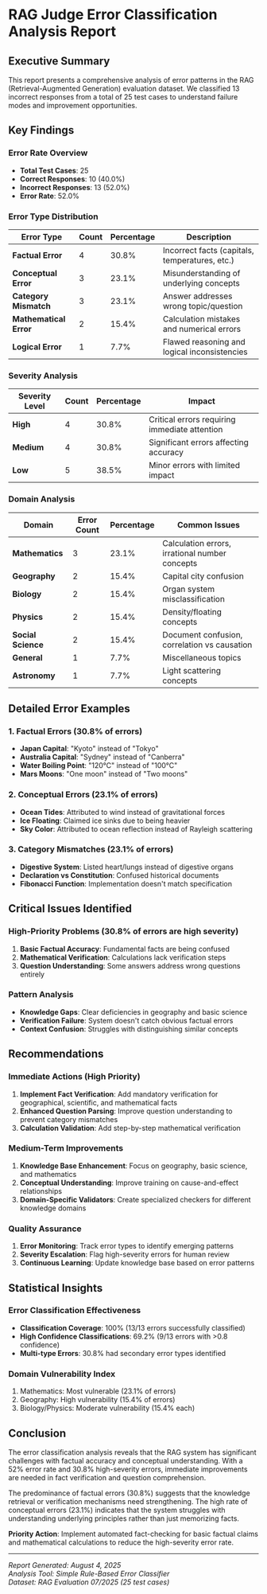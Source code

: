 # RAG Judge Error Classification Analysis Report

## Executive Summary

This report presents a comprehensive analysis of error patterns in the RAG (Retrieval-Augmented Generation) evaluation dataset. We classified 13 incorrect responses from a total of 25 test cases to understand failure modes and improvement opportunities.

## Key Findings

### Error Rate Overview
- **Total Test Cases**: 25
- **Correct Responses**: 10 (40.0%)
- **Incorrect Responses**: 13 (52.0%)
- **Error Rate**: 52.0%

### Error Type Distribution

| Error Type | Count | Percentage | Description |
|------------|-------|------------|-------------|
| **Factual Error** | 4 | 30.8% | Incorrect facts (capitals, temperatures, etc.) |
| **Conceptual Error** | 3 | 23.1% | Misunderstanding of underlying concepts |
| **Category Mismatch** | 3 | 23.1% | Answer addresses wrong topic/question |
| **Mathematical Error** | 2 | 15.4% | Calculation mistakes and numerical errors |
| **Logical Error** | 1 | 7.7% | Flawed reasoning and logical inconsistencies |

### Severity Analysis

| Severity Level | Count | Percentage | Impact |
|----------------|-------|------------|---------|
| **High** | 4 | 30.8% | Critical errors requiring immediate attention |
| **Medium** | 4 | 30.8% | Significant errors affecting accuracy |
| **Low** | 5 | 38.5% | Minor errors with limited impact |

### Domain Analysis

| Domain | Error Count | Percentage | Common Issues |
|--------|-------------|------------|---------------|
| **Mathematics** | 3 | 23.1% | Calculation errors, irrational number concepts |
| **Geography** | 2 | 15.4% | Capital city confusion |
| **Biology** | 2 | 15.4% | Organ system misclassification |
| **Physics** | 2 | 15.4% | Density/floating concepts |
| **Social Science** | 2 | 15.4% | Document confusion, correlation vs causation |
| **General** | 1 | 7.7% | Miscellaneous topics |
| **Astronomy** | 1 | 7.7% | Light scattering concepts |

## Detailed Error Examples

### 1. Factual Errors (30.8% of errors)
- **Japan Capital**: "Kyoto" instead of "Tokyo"
- **Australia Capital**: "Sydney" instead of "Canberra" 
- **Water Boiling Point**: "120°C" instead of "100°C"
- **Mars Moons**: "One moon" instead of "Two moons"

### 2. Conceptual Errors (23.1% of errors)
- **Ocean Tides**: Attributed to wind instead of gravitational forces
- **Ice Floating**: Claimed ice sinks due to being heavier
- **Sky Color**: Attributed to ocean reflection instead of Rayleigh scattering

### 3. Category Mismatches (23.1% of errors)
- **Digestive System**: Listed heart/lungs instead of digestive organs
- **Declaration vs Constitution**: Confused historical documents
- **Fibonacci Function**: Implementation doesn't match specification

## Critical Issues Identified

### High-Priority Problems (30.8% of errors are high severity)
1. **Basic Factual Accuracy**: Fundamental facts are being confused
2. **Mathematical Verification**: Calculations lack verification steps
3. **Question Understanding**: Some answers address wrong questions entirely

### Pattern Analysis
- **Knowledge Gaps**: Clear deficiencies in geography and basic science
- **Verification Failure**: System doesn't catch obvious factual errors
- **Context Confusion**: Struggles with distinguishing similar concepts

## Recommendations

### Immediate Actions (High Priority)
1. **Implement Fact Verification**: Add mandatory verification for geographical, scientific, and mathematical facts
2. **Enhanced Question Parsing**: Improve question understanding to prevent category mismatches
3. **Calculation Validation**: Add step-by-step mathematical verification

### Medium-Term Improvements
1. **Knowledge Base Enhancement**: Focus on geography, basic science, and mathematics
2. **Conceptual Understanding**: Improve training on cause-and-effect relationships
3. **Domain-Specific Validators**: Create specialized checkers for different knowledge domains

### Quality Assurance
1. **Error Monitoring**: Track error types to identify emerging patterns
2. **Severity Escalation**: Flag high-severity errors for human review
3. **Continuous Learning**: Update knowledge base based on error patterns

## Statistical Insights

### Error Classification Effectiveness
- **Classification Coverage**: 100% (13/13 errors successfully classified)
- **High Confidence Classifications**: 69.2% (9/13 errors with >0.8 confidence)
- **Multi-type Errors**: 30.8% had secondary error types identified

### Domain Vulnerability Index
1. Mathematics: Most vulnerable (23.1% of errors)
2. Geography: High vulnerability (15.4% of errors)
3. Biology/Physics: Moderate vulnerability (15.4% each)

## Conclusion

The error classification analysis reveals that the RAG system has significant challenges with factual accuracy and conceptual understanding. With a 52% error rate and 30.8% high-severity errors, immediate improvements are needed in fact verification and question comprehension.

The predominance of factual errors (30.8%) suggests that the knowledge retrieval or verification mechanisms need strengthening. The high rate of conceptual errors (23.1%) indicates that the system struggles with understanding underlying principles rather than just memorizing facts.

**Priority Action**: Implement automated fact-checking for basic factual claims and mathematical calculations to reduce the high-severity error rate.

---

*Report Generated: August 4, 2025*  
*Analysis Tool: Simple Rule-Based Error Classifier*  
*Dataset: RAG Evaluation 07/2025 (25 test cases)*
